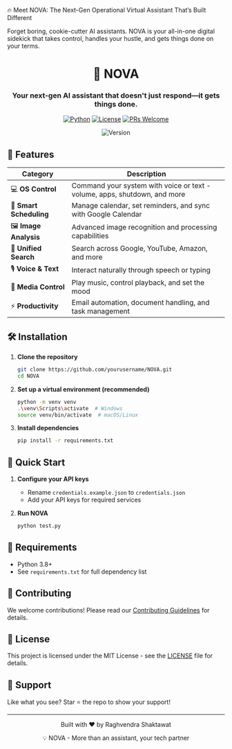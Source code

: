 🔥 Meet NOVA: The Next-Gen Operational Virtual Assistant That’s Built Different

Forget boring, cookie-cutter AI assistants. NOVA is your all-in-one digital sidekick that takes control, handles your hustle, and gets things done on your terms.

<div align="center">
  <h1>🤖 NOVA</h1>
  <h3>Your next-gen AI assistant that doesn't just respond—it gets things done.</h3>
  
  [![Python](https://img.shields.io/badge/Python-3.8+-blue.svg)](https://www.python.org/)
  [![License](https://img.shields.io/badge/License-MIT-green.svg)](LICENSE)
  [![PRs Welcome](https://img.shields.io/badge/PRs-welcome-brightgreen.svg)](CONTRIBUTING.md)

  <img src="https://img.shields.io/badge/Version-1.0.0-ff69b4" alt="Version">
</div>

## 🚀 Features

| Category | Description |
|----------|-------------|
| 💻 **OS Control** | Command your system with voice or text - volume, apps, shutdown, and more |
| 📅 **Smart Scheduling** | Manage calendar, set reminders, and sync with Google Calendar |
| 🖼️ **Image Analysis** | Advanced image recognition and processing capabilities |
| 🔎 **Unified Search** | Search across Google, YouTube, Amazon, and more |
| 🎙️ **Voice & Text** | Interact naturally through speech or typing |
| 🎵 **Media Control** | Play music, control playback, and set the mood |
| ⚡ **Productivity** | Email automation, document handling, and task management |

## 🛠️ Installation

1. **Clone the repository**
   ```bash
   git clone https://github.com/yourusername/NOVA.git
   cd NOVA
   ```

2. **Set up a virtual environment (recommended)**
   ```bash
   python -m venv venv
   .\venv\Scripts\activate  # Windows
   source venv/bin/activate  # macOS/Linux
   ```

3. **Install dependencies**
   ```bash
   pip install -r requirements.txt
   ```

## 🚦 Quick Start

1. **Configure your API keys**
   - Rename `credentials.example.json` to `credentials.json`
   - Add your API keys for required services

2. **Run NOVA**
   ```bash
   python test.py
   ```

## 🔧 Requirements
- Python 3.8+
- See `requirements.txt` for full dependency list

## 🤝 Contributing

We welcome contributions! Please read our [Contributing Guidelines](CONTRIBUTING.md) for details.

## 📜 License

This project is licensed under the MIT License - see the [LICENSE](LICENSE) file for details.

## 🌟 Support

Like what you see? Star ⭐ the repo to show your support!

---

<div align="center">
  <p>Built with ❤️ by Raghvendra Shaktawat</p>
  <p>💡 NOVA - More than an assistant, your tech partner</p>
</div>
